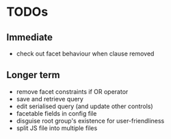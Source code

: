 # TODOs

## Immediate

* check out facet behaviour when clause removed

## Longer term

* remove facet constraints if OR operator
* save and retrieve query
* edit serialised query (and update other controls)
* facetable fields in config file
* disguise root group's existence for user-friendliness
* split JS file into multiple files